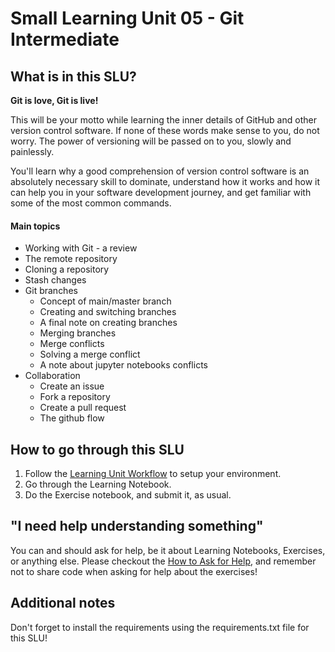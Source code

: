 # Small Learning Unit 05 - Git Intermediate

## What is in this SLU?

**Git is love, Git is live!**

This will be your motto while learning the inner details of GitHub and other version control software. If none of these words make sense to you, do not worry. The power of versioning will be passed on to you, slowly and painlessly.

You'll learn why a good comprehension of version control software is an absolutely necessary skill to dominate, understand how it works and how it can help you in your software development journey, and get familiar with some of the most common commands.

#### Main topics

- Working with Git - a review
- The remote repository
- Cloning a repository
- Stash changes
- Git branches
  - Concept of main/master branch
  - Creating and switching branches
  - A final note on creating branches
  - Merging branches
  - Merge conflicts
  - Solving a merge conflict
  - A note about jupyter notebooks conflicts
- Collaboration
  - Create an issue
  - Fork a repository
  - Create a pull request
  - The github flow

## How to go through this SLU

1. Follow the [Learning Unit Workflow](https://github.com/LDSSA/ds-prep-course-2022#2-learning-unit-workflow) to setup your environment.
2. Go through the Learning Notebook.
3. Do the Exercise notebook, and submit it, as usual.

## "I need help understanding something"

You can and should ask for help, be it about Learning Notebooks, Exercises, or anything else. Please checkout the [How to Ask for Help](https://github.com/LDSSA/ds-prep-course-2022#4-how-to-ask-for-help), and remember not to share code when asking for help about the exercises!

## Additional notes

Don't forget to install the requirements using the requirements.txt file for this SLU!